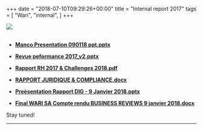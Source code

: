 +++
date = "2018-07-10T09:29:26+00:00"
title = "Internal report 2017"
tags = [
    "Wari",
    "internal",
]
+++

<div class="container" style="width:auto">
  <a target="blank" href="https://res.cloudinary.com/vincentstradic/image/upload/v1526119943/j5/j5-1.jpg">
    <img src="https://res.cloudinary.com/vincentstradic/image/upload/f_auto,q_auto/v1526119943/j5/j5-1.jpg" style="max-width:100%">
  </a>
</div>
<br>
<!--more-->

- [**Manco Presentation 090118 ppt.pptx**](https://res.cloudinary.com/vincentstradic/raw/upload/v1526119796/j5/Manco_Presentation_090118_ppt.pptx)

- [**Revue peformance 2017_v2.pptx**](https://res.cloudinary.com/vincentstradic/raw/upload/v1526119766/j5/Revue_peformance_2017_v2.pptx)

- [**Rapport RH 2017 & Challenges 2018.pdf**](https://res.cloudinary.com/vincentstradic/image/upload/v1526119771/j5/Rapport_RH_2017_Challenges_2018.pdf)

- [**RAPPORT JURIDIQUE & COMPLIANCE.docx**](https://res.cloudinary.com/vincentstradic/raw/upload/v1526119729/j5/RAPPORT_JURIDIQUE_COMPLIANCE.docx)

- [**Preėsentation Rapport DIG - 9 Janvier 2018.pptx**](https://res.cloudinary.com/vincentstradic/raw/upload/v1526119745/j5/Pre%C4%97sentation_Rapport_DIG_-_9_Janvier_2018.pptx)

- [**Final WARI SA Compte rendu BUSINESS REVIEWS 9 janvier 2018.docx**](https://res.cloudinary.com/vincentstradic/raw/upload/v1526119732/j5/Final_WARI_SA_Compte_rendu_BUSINESS_REVIEWS_9_janvier_2018.docx)


Stay tuned!


<hr>
